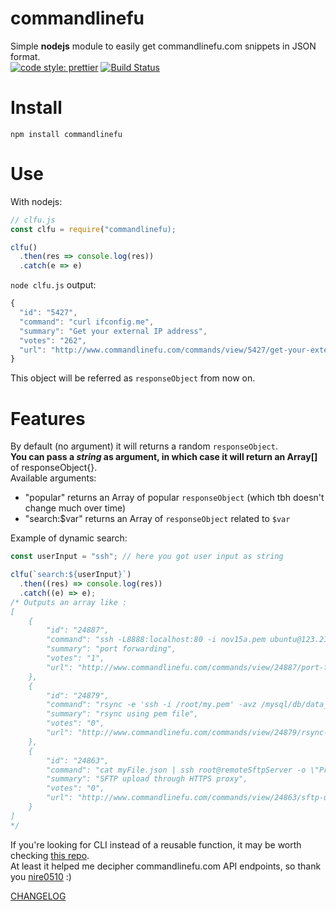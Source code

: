 # commandlinefu

Simple **nodejs** module to easily get commandlinefu.com snippets in JSON format.  
[![code style: prettier](https://img.shields.io/badge/code_style-prettier-ff69b4.svg?style=flat-square)](https://github.com/prettier/prettier)
[![Build Status](https://travis-ci.org/TheRealBarenziah/commandlinefu.svg?branch=master)](https://travis-ci.org/TheRealBarenziah/commandlinefu)

# Install

`npm install commandlinefu`

# Use

With nodejs:

```javascript
// clfu.js
const clfu = require("commandlinefu);

clfu()
  .then(res => console.log(res))
  .catch(e => e)
```

`node clfu.js` output:

```javascript
{
  "id": "5427",
  "command": "curl ifconfig.me",
  "summary": "Get your external IP address",
  "votes": "262",
  "url": "http://www.commandlinefu.com/commands/view/5427/get-your-external-ip-address"
}
```

This object will be referred as `responseObject` from now on.

# Features

By default (no argument) it will returns a random `responseObject`.  
**You can pass a _string_ as argument, in which case it will return an Array[]** of responseObject{}.  
Available arguments:

- "popular" returns an Array of popular `responseObject` (which tbh doesn't change much over time)
- "search:\$var" returns an Array of `responseObject` related to `$var`

Example of dynamic search:

```javascript
const userInput = "ssh"; // here you got user input as string

clfu(`search:${userInput}`)
  .then((res) => console.log(res))
  .catch((e) => e);
/* Outputs an array like : 
[
    {
        "id": "24887",
        "command": "ssh -L8888:localhost:80 -i nov15a.pem ubuntu@123.21.167.60",
        "summary": "port forwarding",
        "votes": "1",
        "url": "http://www.commandlinefu.com/commands/view/24887/port-forwarding"
    },
    {
        "id": "24879",
        "command": "rsync -e 'ssh -i /root/my.pem' -avz /mysql/db/data_summary.* ec2-1-2-4-9.compute-1.amazonaws.com:/mysql/test/",
        "summary": "rsync using pem file",
        "votes": "0",
        "url": "http://www.commandlinefu.com/commands/view/24879/rsync-using-pem-file"
    },
    {
        "id": "24863",
        "command": "cat myFile.json | ssh root@remoteSftpServer -o \"ProxyCommand=nc.openbsd -X connect -x proxyhost:proxyport %h %p\" 'cat > myFile.json'",
        "summary": "SFTP upload through HTTPS proxy",
        "votes": "0",
        "url": "http://www.commandlinefu.com/commands/view/24863/sftp-upload-through-https-proxy"
    }
]
*/
```

If you're looking for CLI instead of a reusable function, it may be worth checking [this repo](https://github.com/nire0510/clfu).  
At least it helped me decipher commandlinefu.com API endpoints, so thank you [nire0510](https://github.com/nire0510) :)

[CHANGELOG](https://github.com/TheRealBarenziah/commandlinefu/blob/master/CHANGELOG.md)
